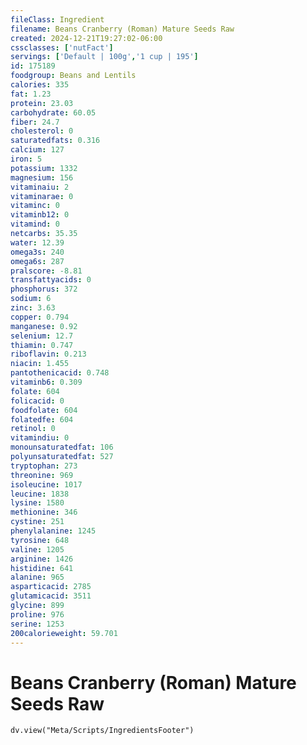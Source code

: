 ```yaml
---
fileClass: Ingredient
filename: Beans Cranberry (Roman) Mature Seeds Raw
created: 2024-12-21T19:27:02-06:00
cssclasses: ['nutFact']
servings: ['Default | 100g','1 cup | 195']
id: 175189
foodgroup: Beans and Lentils
calories: 335
fat: 1.23
protein: 23.03
carbohydrate: 60.05
fiber: 24.7
cholesterol: 0
saturatedfats: 0.316
calcium: 127
iron: 5
potassium: 1332
magnesium: 156
vitaminaiu: 2
vitaminarae: 0
vitaminc: 0
vitaminb12: 0
vitamind: 0
netcarbs: 35.35
water: 12.39
omega3s: 240
omega6s: 287
pralscore: -8.81
transfattyacids: 0
phosphorus: 372
sodium: 6
zinc: 3.63
copper: 0.794
manganese: 0.92
selenium: 12.7
thiamin: 0.747
riboflavin: 0.213
niacin: 1.455
pantothenicacid: 0.748
vitaminb6: 0.309
folate: 604
folicacid: 0
foodfolate: 604
folatedfe: 604
retinol: 0
vitamindiu: 0
monounsaturatedfat: 106
polyunsaturatedfat: 527
tryptophan: 273
threonine: 969
isoleucine: 1017
leucine: 1838
lysine: 1580
methionine: 346
cystine: 251
phenylalanine: 1245
tyrosine: 648
valine: 1205
arginine: 1426
histidine: 641
alanine: 965
asparticacid: 2785
glutamicacid: 3511
glycine: 899
proline: 976
serine: 1253
200calorieweight: 59.701
---
```


# Beans Cranberry (Roman) Mature Seeds Raw

```dataviewjs
dv.view("Meta/Scripts/IngredientsFooter")
```